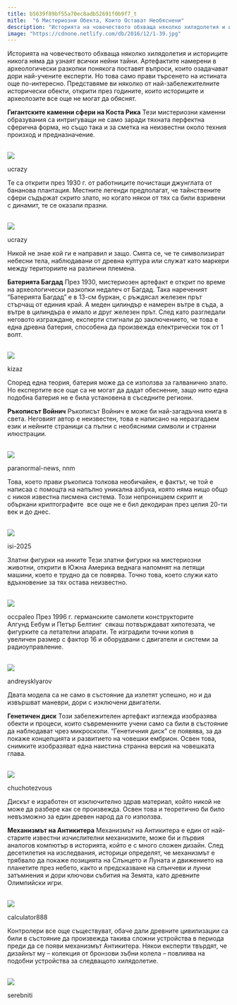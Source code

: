 ```yaml
---
title: b5639f89bf55a70ec8adb52691f0b9f7_t
mitle:  "6 Мистериозни Обекта, Които Остават Необяснени"
description: "Историята на човечеството обхваща няколко хилядолетия и историците никога няма да узнаят всички нейни тайни. Артефактите намерени в археологически разкопки поня�"
image: "https://cdnone.netlify.com/db/2016/12/1-39.jpg"
---
```


 <p>Историята на човечеството обхваща няколко хилядолетия и историците никога няма да узнаят всички нейни тайни. Артефактите намерени в археологически разкопки понякога поставят въпроси, които озадачават дори най-учените експерти. Но това само прави търсенето на истината още по-интересно. Представяме ви няколко от най-забележителните исторически обекти, открити през годините, които историците и археолозите все още не могат да обяснят.</p>       <p><strong>Гигантските каменни сфери на Коста Рика</strong> Тези мистериозни каменни образувания са интригуващи не само заради тяхната перфектна сферична форма, но също така и за сметка на неизвестни около техния произход и предназначение.</p>  <br/><img src="https://cdnone.netlify.com/db/2016/12/1-39.jpg"/><br/><p>ucrazy</p>  <p>Те са открити през 1930 г. от работниците почистащи джунглата от бананова плантация. Местните легенди предполагат, че тайнствените сфери съдържат скрито злато, но когато някои от тях са били взривени с динамит, те се оказали празни.</p>       <br/><img src="https://cdnone.netlify.com/db/2016/12/2-17.jpg"/><br/><p>ucrazy</p> <p>Никой не знае кой ги е направил и защо. Смята се, че те символизират небесни тела, наблюдавани от древна култура или служат като маркери между териториите на различни племена.</p>  <p><strong>Батерията Багдад</strong> През 1930, мистериозен артефакт е открит по време на археологически разкопки недалеч от Багдад. Така нареченият “Батерията Багдад” е в 13-см буркан, с ръждясал железен прът стърчащ от единия край. А меден цилиндър е намерен вътре в съда, а вътре в цилиндъра е имало и друг железен прът. След като разгледали неговото изграждане, експерти стигнали до заключението, че това е една древна батерия, способена да произвежда електрически ток от 1 волт.</p>  <br/><img src="https://cdnone.netlify.com/db/2016/12/3-38.jpg"/><br/><p>kizaz</p>      <p>Според една теория, батерия може да се използва за галванично злато. Но експертите все още са не могат да дадат обеснение, защо нито една подобна батерия не е била установена в съседните региони.</p>  <p><strong>Ръкописът Войнич</strong> Ръкописът Войнич е може би най-загадъчна книга в света. Неговият автор е неизвестен, това е написано на неразгадаем език и нейните страници са пълни с необясними символи и странни илюстрации.</p>  <br/><img src="https://cdnone.netlify.com/db/2016/12/4-39.jpg"/><br/><p>paranormal-news, nnm</p>  <p>Това, което прави ръкописа толкова необичайен, е фактът, че той е написаа с помощта на напълно уникална азбука, която няма нищо общо с никоя известна писмена система. Този непроницаем скрипт и объркани криптографите  все още не е бил декодиран през целия 20-ти век и до днес.</p>  <br/><img src="https://cdnone.netlify.com/db/2016/12/5-36.jpg"/><br/><p>isi-2025</p> <p>Златни фигурки на инките Тези златни фигурки на мистериозни животни, открити в Южна Америка веднага напомнят на летящи машини, което е трудно да се повярва. Точно това, което служи като вдъхновение за тях остава неизвестно.</p>      <p> <br/><img src="https://cdnone.netlify.com/db/2016/12/6-39.jpg"/><br/></p> <p>occpaleo През 1996 г. германските самолети конструкторите Алгунд Еебум и Петър Белтинг  сякаш потвърждават хипотезата, че фигурките са летателни апарати. Те изградили точни копия в увеличен размер с фактор 16 и оборудвани с двигатели и системи за радиоуправление.</p>   <br/><img src="https://cdnone.netlify.com/db/2016/12/7-33.jpg"/><br/><p>andreysklyarov</p> <p>Двата модела са не само в състояние да излетят успешно, но и да извършват маневри, дори с изключени двигатели.</p>      <p><strong>Генетичен диск</strong> Този забележителен артефакт изглежда изобразява обекти и процеси, които съвременните учени само са били в състояние да наблюдават чрез микроскопи. “Генетичния диск” се появява, за да покаже концепцията и развитието на човешки ембрион. Освен това, снимките изобразяват една наистина странна версия на човешката глава.</p>  <br/><img src="https://cdnone.netlify.com/db/2016/12/8-34.jpg"/><br/><p>chuchotezvous</p> <p>Дискът е изработен от изключително здрав материал, който никой не може да разбере как се произвежда. Освен това и теоретично би било невъзможно за един древен народ да го използва.</p>  <p><strong>Механизмът на Антикитера</strong> Механизмът на Антикитера е един от най-старите известни изчислителни механизмите, може би и първия аналогов компютър в историята, който е с много сложен дизайн. След десетилетия на изследвания, историци определят, че механизмът е трябвало да покаже позицията на Слънцето и Луната и движението на планетите през небето, както и предсказване на слънчеви и лунни затъмнения и дори ключови събития на Земята, като древните Олимпийски игри.</p>  <br/><img src="https://cdnone.netlify.com/db/2016/12/9-33.jpg"/><br/><p>calculator888</p> <p>Контролери все още съществуват, обаче дали древните цивилизации са били в състояние да произвежда такива сложни устройства в периода преди да се появи механизмът Антикитера. Някои експерти твърдят, че дизайнът му – колекция от бронзови зъбни колела – повлиява на подобни устройства за следващото хилядолетие.</p>  <br/><img src="https://cdnone.netlify.com/db/2016/12/10-32.jpg"/><br/><p>serebniti</p>       